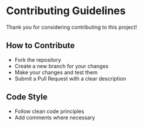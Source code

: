 # Contributing Guidelines

Thank you for considering contributing to this project!

## How to Contribute

- Fork the repository
- Create a new branch for your changes
- Make your changes and test them
- Submit a Pull Request with a clear description

## Code Style

- Follow clean code principles
- Add comments where necessary

